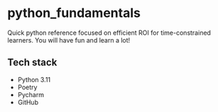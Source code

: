 # python_fundamentals
Quick python reference focused on efficient ROI for time-constrained learners. You will have fun and learn a lot!

## Tech stack
- Python 3.11
- Poetry
- Pycharm
- GitHub